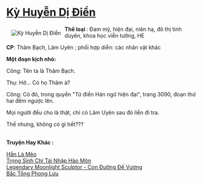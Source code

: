 <a href="https://utruyen.com/ky-huyen-di-dien/21989/" title="Kỳ Huyễn Dị Điển"><h1>Kỳ Huyễn Dị Điển</h1></a><div style="display:table"><img align="right" style="float: left; padding: 10px;" src="https://utruyen.com/images/story/200x260/ky-huyen-di-dien.jpg" alt="Kỳ Huyễn Dị Điển"><b>Thể loại </b>: Đam mỹ, hiện đại, niên hạ, đô thị tình duyên, khoa học viễn tưởng, HE<p></p><b>CP</b>: Thâm Bạch, Lâm Uyên ; phối hợp diễn: các nhân vật khác<p></p><b>Một đoạn kịch nhỏ:</b><p></p>Công: Tên ta là Thâm Bạch.<p></p>Thụ: Hở... Có họ Thâm à?<p></p>Công: Có đó, trong quyển "Từ điển Hán ngữ hiện đại", trang 3090, đoạn thứ hai đếm ngược lên.<p></p>Mọi người đều cho là thật, chỉ có Lâm Uyên sau đó liền đi tra.<p></p>Thế nhưng, không có gì hết???</div><p><br><b>Truyện Hay Khác :</b></p><a href="https://utruyen.com/han-la-meo/21987/" alt="Hắn Là Mèo">Hắn Là Mèo</a><br/><a href="https://dammy2019.blogspot.com/2019/11/trong-sinh-chi-tai-nhap-hao-mon.html" alt="Trọng Sinh Chi Tái Nhập Hào Môn">Trọng Sinh Chi Tái Nhập Hào Môn</a><br/><a href="https://truyenngontinhay.wordpress.com/2019/10/03/legendary-moonlight-sculptor-con-duong-de-vuong/" alt="Legendary Moonlight Sculptor - Con Đường Đế Vương">Legendary Moonlight Sculptor - Con Đường Đế Vương</a><br/><a href="https://truyenhot2020.wordpress.com/2019/12/11/bac-tong-phong-luu/" alt="Bắc Tống Phong Lưu">Bắc Tống Phong Lưu</a><br/>